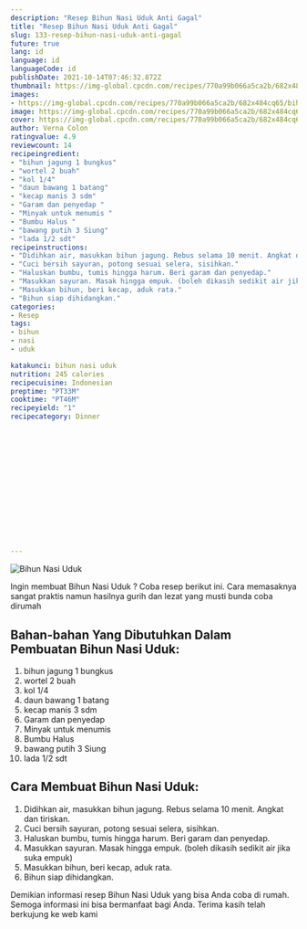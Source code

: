 ```yaml
---
description: "Resep Bihun Nasi Uduk Anti Gagal"
title: "Resep Bihun Nasi Uduk Anti Gagal"
slug: 133-resep-bihun-nasi-uduk-anti-gagal
future: true
lang: id
language: id
languageCode: id
publishDate: 2021-10-14T07:46:32.872Z 
thumbnail: https://img-global.cpcdn.com/recipes/770a99b066a5ca2b/682x484cq65/bihun-nasi-uduk-foto-resep-utama.png
images:
- https://img-global.cpcdn.com/recipes/770a99b066a5ca2b/682x484cq65/bihun-nasi-uduk-foto-resep-utama.png
image: https://img-global.cpcdn.com/recipes/770a99b066a5ca2b/682x484cq65/bihun-nasi-uduk-foto-resep-utama.png
cover: https://img-global.cpcdn.com/recipes/770a99b066a5ca2b/682x484cq65/bihun-nasi-uduk-foto-resep-utama.png
author: Verna Colon
ratingvalue: 4.9
reviewcount: 14
recipeingredient:
- "bihun jagung 1 bungkus"
- "wortel 2 buah"
- "kol 1/4"
- "daun bawang 1 batang"
- "kecap manis 3 sdm"
- "Garam dan penyedap "
- "Minyak untuk menumis "
- "Bumbu Halus "
- "bawang putih 3 Siung"
- "lada 1/2 sdt"
recipeinstructions:
- "Didihkan air, masukkan bihun jagung. Rebus selama 10 menit. Angkat dan tiriskan."
- "Cuci bersih sayuran, potong sesuai selera, sisihkan."
- "Haluskan bumbu, tumis hingga harum. Beri garam dan penyedap."
- "Masukkan sayuran. Masak hingga empuk. (boleh dikasih sedikit air jika suka empuk)"
- "Masukkan bihun, beri kecap, aduk rata."
- "Bihun siap dihidangkan."
categories:
- Resep
tags:
- bihun
- nasi
- uduk

katakunci: bihun nasi uduk 
nutrition: 245 calories
recipecuisine: Indonesian
preptime: "PT33M"
cooktime: "PT46M"
recipeyield: "1"
recipecategory: Dinner


     
    
    
    
    
    
    
    
    
    
    
      
    
---
```



![Bihun Nasi Uduk](https://img-global.cpcdn.com/recipes/770a99b066a5ca2b/682x484cq65/bihun-nasi-uduk-foto-resep-utama.png)

Ingin membuat Bihun Nasi Uduk ? Coba resep berikut ini. Cara memasaknya sangat praktis namun hasilnya gurih dan lezat yang musti bunda coba dirumah

<!--inarticleads1-->

## Bahan-bahan Yang Dibutuhkan Dalam Pembuatan Bihun Nasi Uduk:

1. bihun jagung 1 bungkus
1. wortel 2 buah
1. kol 1/4
1. daun bawang 1 batang
1. kecap manis 3 sdm
1. Garam dan penyedap 
1. Minyak untuk menumis 
1. Bumbu Halus 
1. bawang putih 3 Siung
1. lada 1/2 sdt



<!--inarticleads2-->

## Cara Membuat Bihun Nasi Uduk:

1. Didihkan air, masukkan bihun jagung. Rebus selama 10 menit. Angkat dan tiriskan.
1. Cuci bersih sayuran, potong sesuai selera, sisihkan.
1. Haluskan bumbu, tumis hingga harum. Beri garam dan penyedap.
1. Masukkan sayuran. Masak hingga empuk. (boleh dikasih sedikit air jika suka empuk)
1. Masukkan bihun, beri kecap, aduk rata.
1. Bihun siap dihidangkan.




Demikian informasi  resep Bihun Nasi Uduk   yang bisa Anda coba di rumah. Semoga informasi ini bisa bermanfaat bagi Anda. Terima kasih telah berkujung ke web kami
